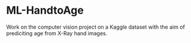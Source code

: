 # ML-HandtoAge
Work on the computer vision project on a Kaggle dataset with the aim of prediciting age from X-Ray hand images.
